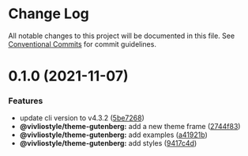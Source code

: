 # Change Log

All notable changes to this project will be documented in this file.
See [Conventional Commits](https://conventionalcommits.org) for commit guidelines.

# 0.1.0 (2021-11-07)

### Features

- update cli version to v4.3.2 ([5be7268](https://github.com/vivliostyle/themes/commit/5be72685499e73826def6859e04f6645c859391e))
- **@vivliostyle/theme-gutenberg:** add a new theme frame ([2744f83](https://github.com/vivliostyle/themes/commit/2744f836cc7c3e321c537b0042edd1b9af85ce9c))
- **@vivliostyle/theme-gutenberg:** add examples ([a41921b](https://github.com/vivliostyle/themes/commit/a41921bfdbefe852973f7ad881a3a006ee86a45f))
- **@vivliostyle/theme-gutenberg:** add styles ([9417c4d](https://github.com/vivliostyle/themes/commit/9417c4d6f5970a41e5c083a47a192bc2a258e4b1))
